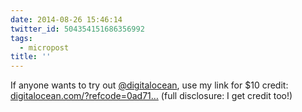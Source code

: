 ```yaml
---
date: 2014-08-26 15:46:14
twitter_id: 504354151686356992
tags:
  - micropost
title: ''
---
```


If anyone wants to try out [@digitalocean](https://twitter.com/digitalocean), use my link for $10 credit: [digitalocean.com/?refcode=0ad71…](https://www.digitalocean.com/?refcode=0ad719c24d23) (full disclosure: I get credit too!)
